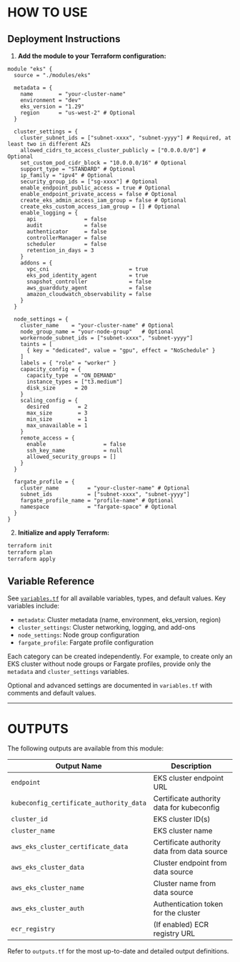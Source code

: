 # HOW TO USE

## Deployment Instructions

1. **Add the module to your Terraform configuration:**

```hcl
module "eks" {
  source = "./modules/eks"

  metadata = {
    name        = "your-cluster-name"
    environment = "dev"
    eks_version = "1.29"
    region      = "us-west-2" # Optional
  }

  cluster_settings = {
    cluster_subnet_ids = ["subnet-xxxx", "subnet-yyyy"] # Required, at least two in different AZs
    allowed_cidrs_to_access_cluster_publicly = ["0.0.0.0/0"] # Optional
    set_custom_pod_cidr_block = "10.0.0.0/16" # Optional
    support_type = "STANDARD" # Optional
    ip_family = "ipv4" # Optional
    security_group_ids = ["sg-xxxx"] # Optional
    enable_endpoint_public_access = true # Optional
    enable_endpoint_private_access = false # Optional
    create_eks_admin_access_iam_group = false # Optional
    create_eks_custom_access_iam_group = [] # Optional
    enable_logging = {
      api               = false
      audit             = false
      authenticator     = false
      controllerManager = false
      scheduler         = false
      retention_in_days = 3
    }
    addons = {
      vpc_cni                         = true
      eks_pod_identity_agent          = true
      snapshot_controller             = false
      aws_guardduty_agent             = false
      amazon_cloudwatch_observability = false
    }
  }

  node_settings = {
    cluster_name    = "your-cluster-name" # Optional
    node_group_name = "your-node-group"   # Optional
    workernode_subnet_ids = ["subnet-xxxx", "subnet-yyyy"]
    taints = [
      { key = "dedicated", value = "gpu", effect = "NoSchedule" }
    ]
    labels = { "role" = "worker" }
    capacity_config = {
      capacity_type  = "ON_DEMAND"
      instance_types = ["t3.medium"]
      disk_size      = 20
    }
    scaling_config = {
      desired         = 2
      max_size        = 3
      min_size        = 1
      max_unavailable = 1
    }
    remote_access = {
      enable                  = false
      ssh_key_name            = null
      allowed_security_groups = []
    }
  }

  fargate_profile = {
    cluster_name         = "your-cluster-name" # Optional
    subnet_ids           = ["subnet-xxxx", "subnet-yyyy"]
    fargate_profile_name = "profile-name" # Optional
    namespace            = "fargate-space" # Optional
  }
}
```

2. **Initialize and apply Terraform:**

```sh
terraform init
terraform plan
terraform apply
```

## Variable Reference

See [`variables.tf`](./variables.tf) for all available variables, types, and default values. Key variables include:

- `metadata`: Cluster metadata (name, environment, eks_version, region)
- `cluster_settings`: Cluster networking, logging, and add-ons
- `node_settings`: Node group configuration
- `fargate_profile`: Fargate profile configuration

Each category can be created independently. For example, to create only an EKS cluster without node groups or Fargate profiles, provide only the `metadata` and `cluster_settings` variables.

Optional and advanced settings are documented in `variables.tf` with comments and default values.

---

# OUTPUTS

The following outputs are available from this module:

| Output Name                        | Description                                                      |
|------------------------------------|------------------------------------------------------------------|
| `endpoint`                         | EKS cluster endpoint URL                                         |
| `kubeconfig_certificate_authority_data` | Certificate authority data for kubeconfig                        |
| `cluster_id`                       | EKS cluster ID(s)                                                |
| `cluster_name`                     | EKS cluster name                                                 |
| `aws_eks_cluster_certificate_data` | Certificate authority data from data source                       |
| `aws_eks_cluster_data`             | Cluster endpoint from data source                                |
| `aws_eks_cluster_name`             | Cluster name from data source                                    |
| `aws_eks_cluster_auth`             | Authentication token for the cluster                             |
| `ecr_registry`                     | (If enabled) ECR registry URL                                    |

Refer to `outputs.tf` for the most up-to-date and detailed output definitions.